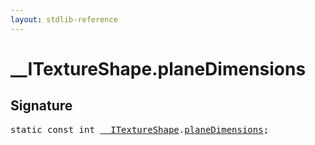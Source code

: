 ```yaml
---
layout: stdlib-reference
---
```


# __ITextureShape.planeDimensions

## Signature
<pre>
<span class='code_keyword'>static</span> <span class='code_keyword'>const</span> <span class="code_keyword">int</span> <a href="/stdlib-reference/interfaces/0_itextureshape-023a/index" class="code_type">__ITextureShape</a>.<a href="/stdlib-reference/interfaces/0_itextureshape-023a/planedimensions-5" class="code_var">planeDimensions</a>;
</pre>

